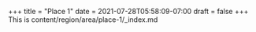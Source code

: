 +++
title = "Place 1"
date = 2021-07-28T05:58:09-07:00
draft = false
+++
This is content/region/area/place-1/_index.md
